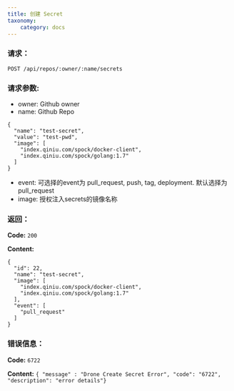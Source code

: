 ```yaml
---
title: 创建 Secret
taxonomy:
    category: docs
---
```


### 请求：

    POST /api/repos/:owner/:name/secrets

### 请求参数:

- owner: Github owner
- name: Github Repo

```
{
  "name": "test-secret",
  "value": "test-pwd",
  "image": [
    "index.qiniu.com/spock/docker-client",
    "index.qiniu.com/spock/golang:1.7"
  ]
}
```
- event: 可选择的event为 pull_request, push, tag, deployment. 默认选择为 pull_request  
- image: 授权注入secrets的镜像名称

### 返回：

**Code:** `200`

**Content:**

```
{
  "id": 22,
  "name": "test-secret",
  "image": [
    "index.qiniu.com/spock/docker-client",
    "index.qiniu.com/spock/golang:1.7"
  ],
  "event": [
    "pull_request"
  ]
}
```	

### 错误信息：

**Code:** `6722`

**Content:** `{ "message" : "Drone Create Secret Error", "code": "6722", "description": "error details"}`
